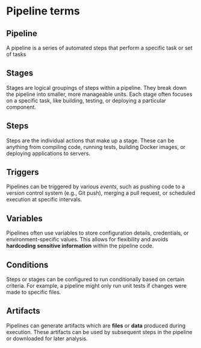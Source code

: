 # Pipeline terms

## Pipeline

A pipeline is a series of automated steps that perform a specific task or set of tasks

## Stages

Stages are logical groupings of steps within a pipeline. They break down the pipeline into smaller, more manageable units. Each stage often focuses on a specific task, like building, testing, or deploying a particular component.

## Steps

Steps are the individual actions that make up a stage. These can be anything from compiling code, running tests, building Docker images, or deploying applications to servers.

## Triggers

Pipelines can be triggered by various *events*, such as pushing code to a version control system (e.g., Git push), merging a pull request, or scheduled execution at specific intervals.

## Variables
Pipelines often use variables to store configuration details, credentials, or environment-specific values. This allows for flexibility and avoids **hardcoding** **sensitive information** within the pipeline code.

## Conditions

Steps or stages can be configured to run conditionally based on certain criteria. For example, a pipeline might only run unit tests if changes were made to specific files.

## Artifacts

Pipelines can generate artifacts which are **files** or **data** produced during execution. These artifacts can be used by subsequent steps in the pipeline or downloaded for later analysis.
